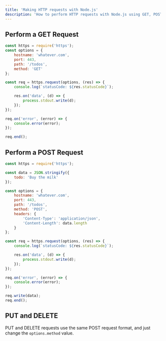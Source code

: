 ```yaml
---
title: 'Making HTTP requests with Node.js'
description: 'How to perform HTTP requests with Node.js using GET, POST, PUT and DELETE'
---
```


## Perform a GET Request

```js
const https = require('https');
const options = {
    hostname: 'whatever.com',
    port: 443,
    path: '/todos',
    method: 'GET'
};

const req = https.request(options, (res) => {
    console.log(`statusCode: ${res.statusCode}`);

    res.on('data', (d) => {
        process.stdout.write(d);
    });
});

req.on('error', (error) => {
    console.error(error);
});

req.end();
```

## Perform a POST Request

```js
const https = require('https');

const data = JSON.stringify({
    todo: 'Buy the milk'
});

const options = {
    hostname: 'whatever.com',
    port: 443,
    path: '/todos',
    method: 'POST',
    headers: {
        'Content-Type': 'application/json',
        'Content-Length': data.length
    }
};

const req = https.request(options, (res) => {
    console.log(`statusCode: ${res.statusCode}`);

    res.on('data', (d) => {
        process.stdout.write(d);
    });
});

req.on('error', (error) => {
    console.error(error);
});

req.write(data);
req.end();
```

## PUT and DELETE

PUT and DELETE requests use the same POST request format, and just change the `options.method` value.
